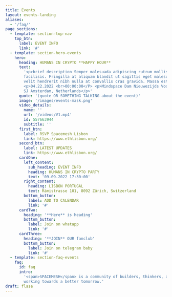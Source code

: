 ```yaml
---
title: Events
layout: events-landing
aliases:
  - '/faq/'
page_sections:
  - template: section-top-nav
    top_btn:
      label: EVENT INFO
      link: '#'
  - template: section-hero-events
    hero:
      heading: HUMANS IN CRYPTO **HAPPY HOUR**
      text:
        '<p>brief description Semper malesuada adipiscing rutrum mollis molestie nisl
        facilisis. Fringilla at aliquam blandit ut sagittis eget malesuada. Lacus, nec
        velit hendrerit nibh nulla at convallis cras gravida. Massa est ut proin facilisis.</p>
        <p>04.22.2022 <br>00:00:00</P> <p>Mindspace Dam Nieuwezijds Voorburgwal 162, 1012
        SJ Amsterdam, Netherlands</p>'
      quote: '(quote OR SOMETHING TALKING about the event)'
      image: '/images/events-mask.png'
      video_details:
        name: ''
        url: '/videos/V1.mp4'
        id: 557663944
        subtitle: ''
      first_btn:
        label: RSVP Spacemesh Lisbon
        link: https://www.ethlisbon.org/
      second_btn:
        label: LATEST UPDATES
        link: https://www.ethlisbon.org/
      cardOne:
        left_content:
          sub_heading: EVENT INFO
          heading: HUMANS IN CRYPTO PARTY
          text: '09.09.2022 17:30:00'
        right_content:
          heading: LISBON PORTUGAL
          text: Rämistrasse 101, 8092 Zürich, Switzerland
        bottom_button:
          label: ADD TO CALENDAR
          link: '#'
      cardTwo:
        heading: '**Here** is heading'
        bottom_button:
          label: Join on whatapp
          link: '#'
      cardThree:
        heading: '**JOIN** OUR fanclub'
        bottom_button:
          label: Join on telegram baby
          link: '#'
  - template: section-faq-events
    faq:
      id: faq
      intro:
        '<span>SPACEMESH</span> is a community of builders, thinkers, and artists
        working towards a better tomorrow.'
draft: flase
---
```

